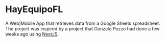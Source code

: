 # HayEquipoFL

A Web|Mobile App that retrieves data from a Google Sheets spreadsheet. The project was inspired by a project that Gonzalo Pozzo had done a few weeks ago using [NextJS](https://nextjs.org/).


